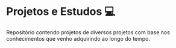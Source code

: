 # Projetos e Estudos   :computer:
Repositório contendo projetos de diversos projetos com base nos conhecimentos que venho adquirindo ao longo do tempo.
